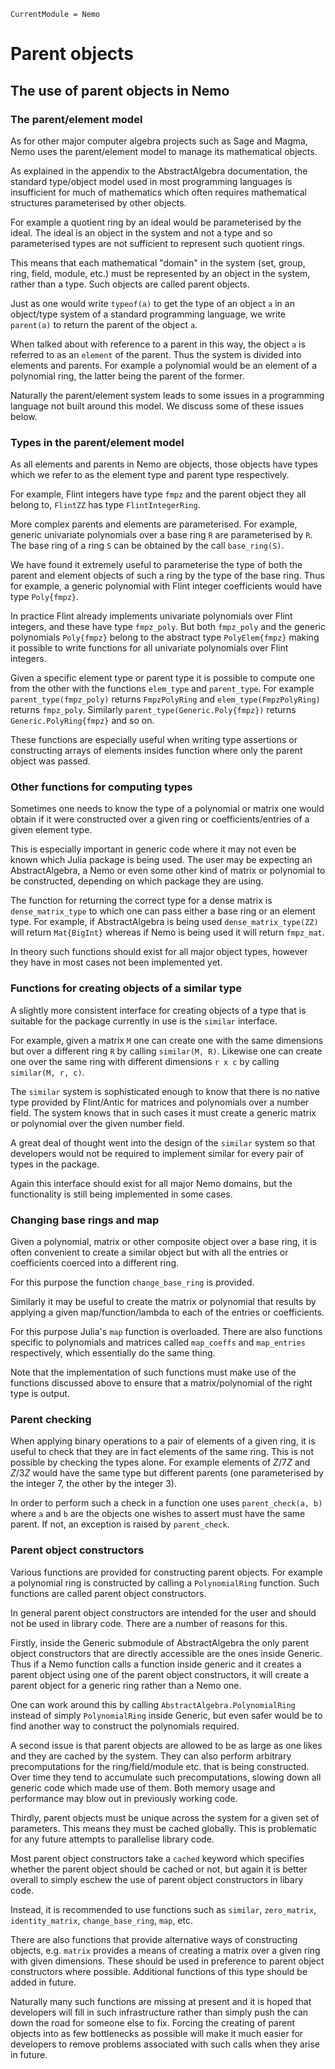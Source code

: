 ```@meta
CurrentModule = Nemo
```

# Parent objects

## The use of parent objects in Nemo

### The parent/element model

As for other major computer algebra projects such as Sage and Magma, Nemo uses
the parent/element model to manage its mathematical objects.

As explained in the appendix to the AbstractAlgebra documentation, the standard
type/object model used in most programming languages is insufficient for much
of mathematics which often requires mathematical structures parameterised by
other objects.

For example a quotient ring by an ideal would be parameterised by the ideal.
The ideal is an object in the system and not a type and so parameterised types
are not sufficient to represent such quotient rings.

This means that each mathematical "domain" in the system (set, group, ring,
field, module, etc.) must be represented by an object in the system, rather
than a type. Such objects are called parent objects.

Just as one would write `typeof(a)` to get the type of an object `a` in an
object/type system of a standard programming language, we write `parent(a)`
to return the parent of the object `a`.

When talked about with reference to a parent in this way, the object `a` is
referred to as an `element` of the parent. Thus the system is divided into
elements and parents. For example a polynomial would be an element of a
polynomial ring, the latter being the parent of the former.

Naturally the parent/element system leads to some issues in a programming
language not built around this model. We discuss some of these issues below.

### Types in the parent/element model

As all elements and parents in Nemo are objects, those objects have types
which we refer to as the element type and parent type respectively.

For example, Flint integers have type `fmpz` and the parent object they all
belong to, `FlintZZ` has type `FlintIntegerRing`.

More complex parents and elements are parameterised. For example, generic
univariate polynomials over a base ring `R` are parameterised by `R`. The
base ring of a ring `S` can be obtained by the call `base_ring(S)`.

We have found it extremely useful to parameterise the type of both the parent
and element objects of such a ring by the type of the base ring. Thus for
example, a generic polynomial with Flint integer coefficients would have
type `Poly{fmpz}`.

In practice Flint already implements univariate polynomials over Flint
integers, and these have type `fmpz_poly`. But both `fmpz_poly` and the
generic polynomials `Poly{fmpz}` belong to the abstract type `PolyElem{fmpz}`
making it possible to write functions for all univariate polynomials over
Flint integers.

Given a specific element type or parent type it is possible to compute one
from the other with the functions `elem_type` and `parent_type`. For example
`parent_type(fmpz_poly)` returns `FmpzPolyRing` and `elem_type(FmpzPolyRing)`
returns `fmpz_poly`. Similarly `parent_type(Generic.Poly{fmpz})` returns
`Generic.PolyRing{fmpz}` and so on.

These functions are especially useful when writing type assertions or
constructing arrays of elements insides function where only the parent object
was passed.

### Other functions for computing types

Sometimes one needs to know the type of a polynomial or matrix one would
obtain if it were constructed over a given ring or coefficients/entries of a
given element type.

This is especially important in generic code where it may not even be known
which Julia package is being used. The user may be expecting an
AbstractAlgebra, a Nemo or even some other kind of matrix or polynomial to be
constructed, depending on which package they are using.

The function for returning the correct type for a dense matrix is
`dense_matrix_type` to which one can pass either a base ring or an element
type. For example, if AbstractAlgebra is being used `dense_matrix_type(ZZ)`
will return `Mat{BigInt}` whereas if Nemo is being used it will return
`fmpz_mat`.

In theory such functions should exist for all major object types, however they
have in most cases not been implemented yet.

### Functions for creating objects of a similar type

A slightly more consistent interface for creating objects of a type that is
suitable for the package currently in use is the `similar` interface.

For example, given a matrix `M` one can create one with the same dimensions
but over a different ring `R` by calling `similar(M, R)`. Likewise one can
create one over the same ring with different dimensions `r x c` by calling
`similar(M, r, c)`.

The `similar` system is sophisticated enough to know that there is no native
type provided by Flint/Antic for matrices and polynomials over a number field.
The system knows that in such cases it must create a generic matrix or
polynomial over the given number field.

A great deal of thought went into the design of the `similar` system so that
developers would not be required to implement similar for every pair of types
in the package.

Again this interface should exist for all major Nemo domains, but the
functionality is still being implemented in some cases.

### Changing base rings and map

Given a polynomial, matrix or other composite object over a base ring, it is
often convenient to create a similar object but with all the entries or
coefficients coerced into a different ring.

For this purpose the function `change_base_ring` is provided.

Similarly it may be useful to create the matrix or polynomial that results by
applying a given map/function/lambda to each of the entries or coefficients.

For this purpose Julia's `map` function is overloaded. There are also functions
specific to polynomials and matrices called `map_coeffs` and `map_entries`
respectively, which essentially do the same thing.

Note that the implementation of such functions must make use of the functions
discussed above to ensure that a matrix/polynomial of the right type is output.

### Parent checking

When applying binary operations to a pair of elements of a given ring, it is
useful to check that they are in fact elements of the same ring. This is not
possible by checking the types alone. For example elements of $Z/7Z$ and
$Z/3Z$ would have the same type but different parents (one parameterised by
the integer 7, the other by the integer 3).

In order to perform such a check in a function one uses `parent_check(a, b)`
where `a` and `b` are the objects one wishes to assert must have the same
parent. If not, an exception is raised by `parent_check`.

### Parent object constructors

Various functions are provided for constructing parent objects. For example
a polynomial ring is constructed by calling a `PolynomialRing` function.
Such functions are called parent object constructors.

In general parent object constructors are intended for the user and should not
be used in library code. There are a number of reasons for this.

Firstly, inside the Generic submodule of AbstractAlgebra the only parent object
constructors that are directly accessible are the ones inside Generic. Thus if
a Nemo function calls a function inside generic and it creates a parent object
using one of the parent object constructors, it will create a parent object for
a generic ring rather than a Nemo one.

One can work around this by calling `AbstractAlgebra.PolynomialRing` instead of
simply `PolynomialRing` inside Generic, but even safer would be to find another
way to construct the polynomials required.

A second issue is that parent objects are allowed to be as large as one likes
and they are cached by the system. They can also perform arbitrary
precomputations for the ring/field/module etc. that is being constructed. Over
time they tend to accumulate such precomputations, slowing down all generic
code which made use of them. Both memory usage and performance may blow out in
previously working code.

Thirdly, parent objects must be unique across the system for a given set of
parameters. This means they must be cached globally. This is problematic for
any future attempts to parallelise library code.

Most parent object constructors take a `cached` keyword which specifies whether
the parent object should be cached or not, but again it is better overall to
simply eschew the use of parent object constructors in libary code.

Instead, it is recommended to use functions such as `similar`, `zero_matrix`,
`identity_matrix`, `change_base_ring`, `map`, etc.

There are also functions that provide alternative ways of constructing objects,
e.g. `matrix` provides a means of creating a matrix over a given ring with
given dimensions. These should be used in preference to parent object
constructors where possible. Additional functions of this type should be added
in future.

Naturally many such functions are missing at present and it is hoped that
developers will fill in such infrastructure rather than simply push the can
down the road for someone else to fix. Forcing the creating of parent objects
into as few bottlenecks as possible will make it much easier for developers to
remove problems associated with such calls when they arise in future.




